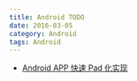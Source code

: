 ```yaml
---
title: Android TODO
date: 2016-03-05
category: Android
tags: Android
---
```


- [Android APP 快速 Pad 化实现](http://bugly.qq.com/bbs/forum.php?mod=viewthread&tid=686)
